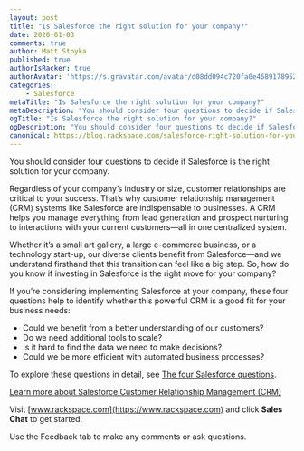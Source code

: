 ```yaml
---
layout: post
title: "Is Salesforce the right solution for your company?"
date: 2020-01-03
comments: true
author: Matt Stoyka
published: true
authorIsRacker: true
authorAvatar: 'https://s.gravatar.com/avatar/d08dd094c720fa0e4689178952959231'
categories:
    - Salesforce
metaTitle: "Is Salesforce the right solution for your company?"
metaDescription: "You should consider four questions to decide if Salesforce is the right solution for your company."
ogTitle: "Is Salesforce the right solution for your company?"
ogDescription: "You should consider four questions to decide if Salesforce is the right solution for your company."
canonical: https://blog.rackspace.com/salesforce-right-solution-for-your-company-answer-these-questions
---
```


You should consider four questions to decide if Salesforce is the right solution
for your company.

<!--more-->

Regardless of your company’s industry or size, customer relationships are
critical to your success. That’s why customer relationship management (CRM)
systems like Salesforce are indispensable to businesses. A CRM helps you manage
everything from lead generation and prospect nurturing to interactions with your
current customers&mdash;all in one centralized system.

Whether it’s a small art gallery, a large e-commerce business, or a technology
start-up, our diverse clients benefit from Salesforce&mdash;and we understand
firsthand that this transition can feel like a big step. So, how do you know if
investing in Salesforce is the right move for your company?

If you’re considering implementing Salesforce at your company, these four
questions help to identify whether this powerful CRM is a good fit for your
business needs:

- Could we benefit from a better understanding of our customers?
- Do we need additional tools to scale?
- Is it hard to find the data we need to make decisions?
- Could we be more efficient with automated business processes?

To explore these questions in detail, see
[The four Salesforce questions](https://blog.rackspace.com/salesforce-right-solution-for-your-company-answer-these-questions).

<a class="cta purple" id="cta" href="https://www.rackspace.com/salesforce">Learn more about Salesforce Customer Relationship Management (CRM)</a>

Visit [www.rackspace.com](https://www.rackspace.com) and click **Sales Chat**
to get started.

Use the Feedback tab to make any comments or ask questions.
